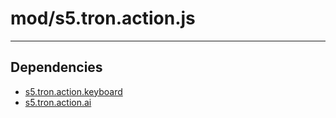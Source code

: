 # mod/s5.tron.action.js

----

## Dependencies
* [s5.tron.action.keyboard](s5.tron.action.keyboard.md)
* [s5.tron.action.ai](s5.tron.action.ai.md)